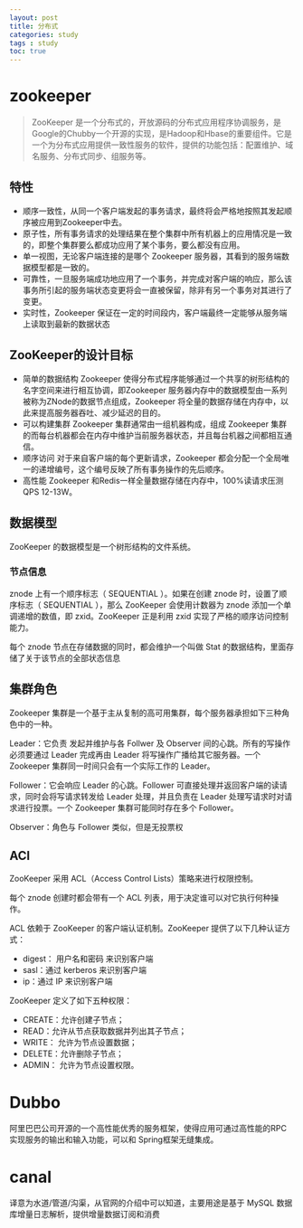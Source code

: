 ```yaml
---
layout: post
title: 分布式
categories: study
tags : study
toc: true
---
```


# zookeeper
>ZooKeeper 是一个分布式的，开放源码的分布式应用程序协调服务，是Google的Chubby一个开源的实现，是Hadoop和Hbase的重要组件。它是一个为分布式应用提供一致性服务的软件，提供的功能包括：配置维护、域名服务、分布式同步、组服务等。

## 特性
- 顺序一致性，从同一个客户端发起的事务请求，最终将会严格地按照其发起顺序被应用到Zookeeper中去。
- 原子性，所有事务请求的处理结果在整个集群中所有机器上的应用情况是一致的，即整个集群要么都成功应用了某个事务，要么都没有应用。
- 单一视图，无论客户端连接的是哪个 Zookeeper 服务器，其看到的服务端数据模型都是一致的。
- 可靠性，一旦服务端成功地应用了一个事务，并完成对客户端的响应，那么该事务所引起的服务端状态变更将会一直被保留，除非有另一个事务对其进行了变更。
- 实时性，Zookeeper 保证在一定的时间段内，客户端最终一定能够从服务端上读取到最新的数据状态


## ZooKeeper的设计目标
- 简单的数据结构
Zookeeper 使得分布式程序能够通过一个共享的树形结构的名字空间来进行相互协调，即Zookeeper 服务器内存中的数据模型由一系列被称为ZNode的数据节点组成，Zookeeper 将全量的数据存储在内存中，以此来提高服务器吞吐、减少延迟的目的。
- 可以构建集群
Zookeeper 集群通常由一组机器构成，组成 Zookeeper 集群的而每台机器都会在内存中维护当前服务器状态，并且每台机器之间都相互通信。
- 顺序访问
对于来自客户端的每个更新请求，Zookeeper 都会分配一个全局唯一的递增编号，这个编号反映了所有事务操作的先后顺序。
- 高性能
Zookeeper 和Redis一样全量数据存储在内存中，100%读请求压测QPS 12-13W。

## 数据模型
ZooKeeper 的数据模型是一个树形结构的文件系统。
### 节点信息
znode 上有一个顺序标志（ SEQUENTIAL ）。如果在创建 znode 时，设置了顺序标志（ SEQUENTIAL ），那么 ZooKeeper 会使用计数器为 znode 添加一个单调递增的数值，即 zxid。ZooKeeper 正是利用 zxid 实现了严格的顺序访问控制能力。

每个 znode 节点在存储数据的同时，都会维护一个叫做 Stat 的数据结构，里面存储了关于该节点的全部状态信息
## 集群角色
Zookeeper 集群是一个基于主从复制的高可用集群，每个服务器承担如下三种角色中的一种。

Leader：它负责 发起并维护与各 Follwer 及 Observer 间的心跳。所有的写操作必须要通过 Leader 完成再由 Leader 将写操作广播给其它服务器。一个 Zookeeper 集群同一时间只会有一个实际工作的 Leader。

Follower：它会响应 Leader 的心跳。Follower 可直接处理并返回客户端的读请求，同时会将写请求转发给 Leader 处理，并且负责在 Leader 处理写请求时对请求进行投票。一个 Zookeeper 集群可能同时存在多个 Follower。

Observer：角色与 Follower 类似，但是无投票权

## ACl
ZooKeeper 采用 ACL（Access Control Lists）策略来进行权限控制。

每个 znode 创建时都会带有一个 ACL 列表，用于决定谁可以对它执行何种操作。

ACL 依赖于 ZooKeeper 的客户端认证机制。ZooKeeper 提供了以下几种认证方式：

- digest： 用户名和密码 来识别客户端
- sasl：通过 kerberos 来识别客户端
- ip：通过 IP 来识别客户端

ZooKeeper 定义了如下五种权限：
- CREATE：允许创建子节点；
- READ：允许从节点获取数据并列出其子节点；
- WRITE： 允许为节点设置数据；
- DELETE：允许删除子节点；
- ADMIN： 允许为节点设置权限。

# Dubbo
阿里巴巴公司开源的一个高性能优秀的服务框架，使得应用可通过高性能的RPC 实现服务的输出和输入功能，可以和 Spring框架无缝集成。

# canal 
译意为水道/管道/沟渠，从官网的介绍中可以知道，主要用途是基于 MySQL 数据库增量日志解析，提供增量数据订阅和消费
